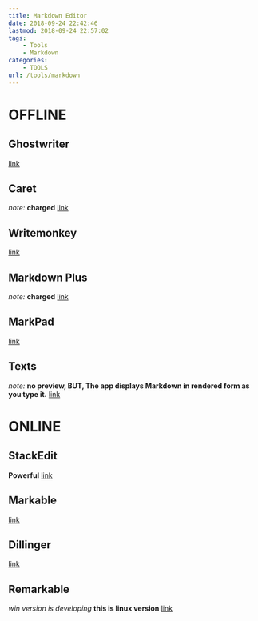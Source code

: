 ```yaml
---
title: Markdown Editor
date: 2018-09-24 22:42:46
lastmod: 2018-09-24 22:57:02
tags:
    - Tools
    - Markdown
categories:
    - TOOLS
url: /tools/markdown
---
```



# OFFLINE
## Ghostwriter
[link](https://wereturtle.github.io/ghostwriter/)
## Caret
*note:* __charged__ 
[link](https://caret.io/)
## Writemonkey
[link](http://writemonkey.com/index.php)
## Markdown Plus
*note:* __charged__
[link](https://tylingsoft.com/markdown-plus/)
## MarkPad
[link](https://github.com/Code52/DownmarkerWPF)
## Texts
*note:* __no preview, BUT, The app displays Markdown in rendered form as you type it.__
[link](http://www.texts.io/)
# ONLINE
## StackEdit
__Powerful__
[link](https://stackedit.io/editor)
## Markable
[link](http://markable.in/)
## Dillinger
[link](http://dillinger.io/)
## Remarkable
*win version is developing*
__this is linux version__
[link](https://remarkableapp.github.io/linux.html)
